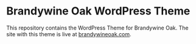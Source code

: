 # Brandywine Oak WordPress Theme

This repository contains the WordPress Theme for Brandywine Oak. The site with this theme is live at [brandywineoak.com](https://brandywineoak.com).